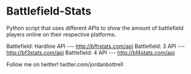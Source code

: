 # Battlefield-Stats
Python script that uses different APIs to show the amount of battlefield players online on their respective platforms.

Battlefield: Hardline API --- http://bfhstats.com/api
Battlefield: 3 API --- http://bf3stats.com/api
Battlefield: 4 API --- http://bf4stats.com/api


Follow me on twitter! twitter.com/jordanbottrell
